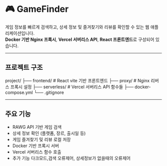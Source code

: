 # 🎮 GameFinder

게임 정보를 빠르게 검색하고, 상세 정보 및 즐겨찾기와 리뷰를 확인할 수 있는 웹 애플리케이션입니다.  
**Docker 기반 Nginx 프록시**, **Vercel 서버리스 API**, **React 프론트엔드**로 구성되어 있습니다.

---

## 프로젝트 구조

project/
├── frontend/ # React vite 기반 프론트엔드
├── proxy/ # Nginx 리버스 프록시 설정
├── serverless/ # Vercel 서버리스 API 함수들
├── docker-compose.yml
└── .gitignore

---

## 주요 기능

- RAWG API 기반 게임 검색
- 상세 정보 확인 (플랫폼, 장르, 출시일 등)
- 게임 즐겨찾기 및 리뷰 로컬 저장
- Docker 기반 프록시 서버
- Vercel 서버리스 함수 호출
- 추가 기능 다크모드,검색 오류제어, 상세정보가 없을때의 오류제어
